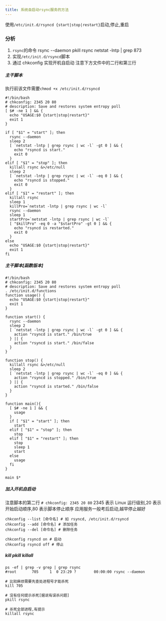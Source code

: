 ```yaml
---
title: 系统自启动rsync服务的方法
---
```


使用`/etc/init.d/rsyncd {start|stop|restart}`启动,停止,重启

### 分析

1. `rsync`的命令
   rsync --daemon
   pkill rsync
   netstat -lntp | grep 873
2. 实现`/etc/init.d/rsyncd`脚本
3. 通过 chkconfig 实现开机自启动
   注意下方文件中的二行和第三行

##### 主干脚本

执行前该文件需要`chmod +x /etc/init.d/rsyncd`

```shell
#!/bin/bash
# chkconfig: 2345 20 80
# description: Save and restores system entropy poll
[ $# -ne 1 ] && {
  echo "USAGE:$0 {start|stop|restart}"
  exit 1
}

if [ "$1" = "start" ]; then
  rsync --daemon
  sleep 2
  [ `netstat -lntp | grep rsync | wc -l` -gt 0 ] && {
    echo "rsyncd is start."
    exit 0
  }
elif [ "$1" = "stop" ]; then
  killall rsync &>/etc/null
  sleep 2
  [ `netstat -lntp | grep rsync | wc -l` -eq 0 ] && {
    echo "rsyncd is stopped."
    exit 0
  }
elif [ "$1" = "restart" ]; then
  killall rsync
  sleep 1
  killPro=`netstat -lntp | grep rsync | wc -l`
  rsync --daemon
  sleep 1
  startPro=`netstat -lntp | grep rsync | wc -l`
  [ "$killPro" -eq 0 -a "$startPro" -gt 0 ] && {
    echo "rsyncd is restarted."
    exit 0
  }
else
  echo "USAGE:$0 {start|stop|restart}"
  exit 1
fi
```

##### 主干脚本[函数版本]

```shell
#!/bin/bash
# chkconfig: 2345 20 80
# description: Save and restores system entropy poll
. /etc/init.d/functions
function usage() {
  echo "USAGE:$0 {start|stop|restart}"
  exit 1
}

function start() {
  rsync --daemon
  sleep 2
  [ `netstat -lntp | grep rsync | wc -l` -gt 0 ] && {
    action "rsyncd is start." /bin/true
  } || {
    action "rsyncd is start." /bin/false
  }
}

function stop() {
  killall rsync &>/etc/null
  sleep 2
  [ `netstat -lntp | grep rsync | wc -l` -eq 0 ] && {
    action "rsyncd is stopped." /bin/true
  } || {
    action "rsyncd is started." /bin/false
  }
}

function main(){
  [ $# -ne 1 ] && {
    usage
  }
  if [ "$1" = "start" ]; then
    start
  elif [ "$1" = "stop" ]; then
    stop
  elif [ "$1" = "restart" ]; then
    stop
    sleep 1
    start
  else
    usage
  fi
}

main $*
```

##### 加入开机自启动

注意脚本的第二行
`# chkconfig: 2345 20 80`
2345 表示 Linux 运行级别,20 表示开始启动顺序,80 表示脚本停止顺序
应用服务一般考后启动,越早停止越好

```shell
chkconfig --list [命令名] # 如 rsyncd, /etc/init.d/rsyncd
chkconfig --add [命令名] # 添加任务
chkconfig --del [命令名] # 删除任务

chkconfig rsyncd on # 启动
chkconfig rsyncd off # 停止
```

##### kill pkill killall

```shell
ps -ef | grep -v grep | grep rsync
#root       705     1  0 23:29 ?        00:00:00 rsync --daemon

# 比较麻烦需要先查处进程号才能杀死
kill 705

# 没有任何提示杀死[据说有误杀问题]
pkill rsync

# 杀死全部进程,有提示
killall rsync
```
